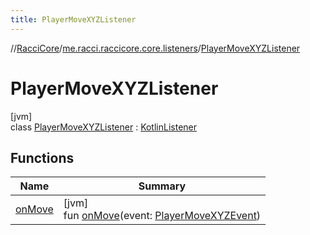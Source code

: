 ```yaml
---
title: PlayerMoveXYZListener
---
```

//[RacciCore](../../../index.html)/[me.racci.raccicore.core.listeners](../index.html)/[PlayerMoveXYZListener](index.html)



# PlayerMoveXYZListener



[jvm]\
class [PlayerMoveXYZListener](index.html) : [KotlinListener](../../me.racci.raccicore.api.extensions/-kotlin-listener/index.html)



## Functions


| Name | Summary |
|---|---|
| [onMove](on-move.html) | [jvm]<br>fun [onMove](on-move.html)(event: [PlayerMoveXYZEvent](../../me.racci.raccicore.api.events/-player-move-x-y-z-event/index.html)) |

